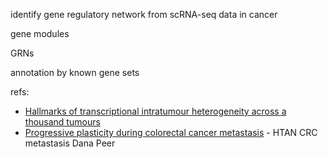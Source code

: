 
identify gene regulatory network from scRNA-seq data in cancer

gene modules

GRNs

annotation by known gene sets


refs:
- [Hallmarks of transcriptional intratumour heterogeneity across a thousand tumours](https://www.nature.com/articles/s41586-023-06130-4#Abs1)
- [Progressive plasticity during colorectal cancer metastasis](https://www.nature.com/articles/s41586-024-08150-0) - HTAN CRC metastasis Dana Peer


